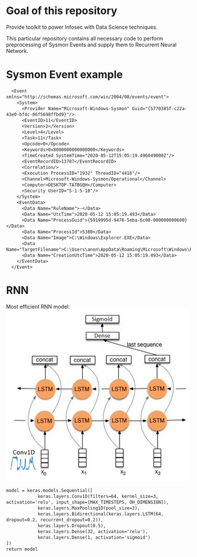 # Goal of this repository

Provide toolkit to power Infosec with Data Science techniques.  

This particular repository contains all necessary code to perform preprocessing of Sysmon Events and supply them to Recurrent Neural Network.

# Sysmon Event example
```
  <Event xmlns="http://schemas.microsoft.com/win/2004/08/events/event">
    <System>
      <Provider Name="Microsoft-Windows-Sysmon" Guid="{5770385f-c22a-43e0-bf4c-06f5698ffbd9}"/>
      <EventID>11</EventID>
      <Version>2</Version>
      <Level>4</Level>
      <Task>11</Task>
      <Opcode>0</Opcode>
      <Keywords>0x8000000000000000</Keywords>
      <TimeCreated SystemTime="2020-05-12T15:05:19.496049000Z"/>
      <EventRecordID>13787</EventRecordID>
      <Correlation/>
      <Execution ProcessID="1932" ThreadID="4416"/>
      <Channel>Microsoft-Windows-Sysmon/Operational</Channel>
      <Computer>DESKTOP-TATBGQH</Computer>
      <Security UserID="S-1-5-18"/>
    </System>
    <EventData>
      <Data Name="RuleName">-</Data>
      <Data Name="UtcTime">2020-05-12 15:05:19.493</Data>
      <Data Name="ProcessGuid">{5919995d-9476-5eba-6c00-000000000600}</Data>
      <Data Name="ProcessId">5380</Data>
      <Data Name="Image">C:\Windows\Explorer.EXE</Data>
      <Data Name="TargetFilename">C:\Users\anon\AppData\Roaming\Microsoft\Windows\Recent\xmlEvents2.lnk</Data>
      <Data Name="CreationUtcTime">2020-05-12 15:05:19.493</Data>
    </EventData>
  </Event>
  ```

# RNN
Most efficient RNN model:  
<img src="data/rnn_architecture.png" width="500">

```
model = keras.models.Sequential([
            keras.layers.Conv1D(filters=64, kernel_size=3, activation='relu', input_shape=[MAX_TIMESTEPS, OH_DIMENSION]),
            keras.layers.MaxPooling1D(pool_size=2),
            keras.layers.Bidirectional(keras.layers.LSTM(64, dropout=0.2, recurrent_dropout=0.2)),
            keras.layers.Dropout(0.5),
            keras.layers.Dense(32, activation='relu'),
            keras.layers.Dense(1, activation='sigmoid')
])
return model
```
